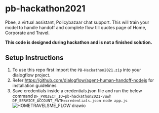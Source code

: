 # pb-hackathon2021
Pbee, a virtual assistant, Policybazaar chat support.
This will train your model to handle handoff and complete flow till quotes page of
Home, Corporate and Travel.

**This code is designed during hackathon and is not a finished solution.**

## Setup Instructions
1. To use this repo first import the `PB-Hackathon2021.zip` into your dialogflow project.
2. Refer https://github.com/dialogflow/agent-human-handoff-nodejs for installation guidelines
3. Save credentials inside a credentials.json file and run the below command
 `DF_PROJECT_ID=pb-hackathon2021-vuwh DF_SERVICE_ACCOUNT_PATH=credentials.json node app.js`
![HOMETRAVELSME_FLOW drawio](https://user-images.githubusercontent.com/11266456/134764656-dfb626ab-54a1-427a-99cb-e992552d0621.png)
